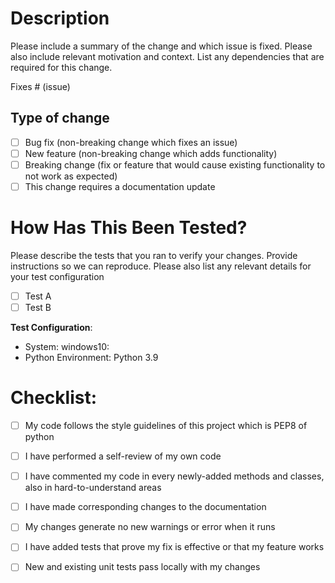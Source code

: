 # Description

Please include a summary of the change and which issue is fixed. Please also include relevant motivation and context. List any dependencies that are required for this change.

Fixes # (issue)

## Type of change 

- [ ] Bug fix (non-breaking change which fixes an issue)
- [ ] New feature (non-breaking change which adds functionality)
- [ ] Breaking change (fix or feature that would cause existing functionality to not work as expected)
- [ ] This change requires a documentation update

# How Has This Been Tested?

Please describe the tests that you ran to verify your changes. Provide instructions so we can reproduce. Please also list any relevant details for your test configuration

- [ ] Test A
- [ ] Test B

**Test Configuration**:
* System: windows10:
* Python Environment: Python 3.9

# Checklist:
- [ ] My code follows the style guidelines of this project which is PEP8 of python
- [ ] I have performed a self-review of my own code
- [ ] I have commented my code in every newly-added methods and classes, also in hard-to-understand areas
- [ ] I have made corresponding changes to the documentation
- [ ] My changes generate no new warnings or error when it runs
- [ ] I have added tests that prove my fix is effective or that my feature works
- [ ] New and existing unit tests pass locally with my changes




